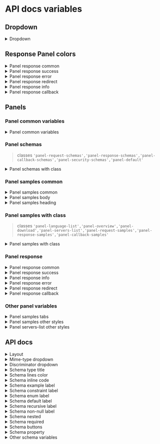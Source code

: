 # API docs variables

## Dropdown

<details>
<summary>Dropdown</summary>

```css
--docs-dropdown-font-size: var(--font-size-base);
--docs-dropdown-text-color: var(--text-color-secondary);

--docs-dropdown-padding-vertical: 6px;
--docs-dropdown-padding-left: 10px;
--docs-dropdown-padding-right: 26px;
--docs-dropdown-padding: var(--docs-dropdown-padding-vertical) var(--docs-dropdown-padding-right) var(--docs-dropdown-padding-vertical) var(--docs-dropdown-padding-left);
--docs-dropdown-border: 1px solid var(--border-color-primary);
```

</details>

## Response Panel colors

<details>
<summary>Panel response common</summary>

```css
--panel-response-heading-padding: 10px 20px;
--panel-response-heading-font-size: var(--font-size-base);
--panel-response-heading-line-height: var(--line-height-sm);
--panel-response-heading-font-weight: var(--font-weight-bold);
--panel-response-heading-text-color: var(--text-color-primary);

--panel-response-body-text-color: var(--text-color-secondary);
```

</details>
<details>
<summary>Panel response success</summary>

```css
--panel-response-success-border-color: var(--color-success-border);
--panel-response-success-heading-bg-color: var(--color-success-bg);
--panel-response-success-heading-text-color: var(--panel-response-heading-text-color);
--panel-response-success-body-bg-color: transparent;
--panel-response-success-body-text-color: var(--panel-response-body-text-color);
```

</details>
<details>
<summary>Panel response error</summary>

```css
--panel-response-error-border-color: var(--color-error-border);
--panel-response-error-heading-bg-color: var(--color-error-bg);
--panel-response-error-heading-text-color: var(--panel-response-heading-text-color);
--panel-response-error-body-bg-color: transparent;
--panel-response-error-body-text-color: var(--panel-response-body-text-color);
```

</details>
<details>
<summary>Panel response redirect</summary>

```css
--panel-response-redirect-border-color: var(--color-warning-border);
--panel-response-redirect-heading-bg-color: var(--color-warning-bg);
--panel-response-redirect-heading-text-color: var(--panel-response-heading-text-color);
--panel-response-redirect-body-bg-color: transparent;
--panel-response-redirect-body-text-color: var(--panel-response-body-text-color);
```

</details>
<details>
<summary>Panel response info</summary>

```css
--panel-response-info-border-color: var(--color-info-border);
--panel-response-info-heading-bg-color: var(--color-info-bg);
--panel-response-info-heading-text-color: var(--panel-response-heading-text-color);
--panel-response-info-body-bg-color: transparent;
--panel-response-info-body-text-color: var(--panel-response-body-text-color);
```

</details>
<details>
<summary>Panel response callback</summary>

```css
--panel-response-callback-border-color: var(--color-blue-3);
--panel-response-callback-heading-bg-color: var(--color-blue-1);
--panel-response-callback-heading-text-color: var(--panel-response-heading-text-color);
--panel-response-callback-body-bg-color: transparent;
--panel-response-callback-body-text-color: var(--panel-response-body-text-color);
```

</details>

## Panels

### Panel common variables

<details>
<summary>Panel common variables</summary>

```css
--panel-gap-horizontal: var(--spacing-xl);
--panel-gap-vertical: var(--spacing-base);

--panel-border-radius: var(--border-radius);
--panel-border: 1px solid var(--border-color-secondary);

--panel-line-height: var(--line-height-base);
--panel-font-size: var(--font-size-base);
--panel-font-family: var(--font-family-base);
--panel-font-weight: var(--font-weight-semibold);

--panel-heading-font-family: var(--font-family-base);
--panel-heading-font-size: 18px;
--panel-heading-font-weight: var(--font-weight-bold);
--panel-heading-text-color: var(--text-color-primary);
--panel-heading-padding: var(--spacing-md);
--panel-heading-line-height: var(--line-height-base);
--panel-heading-white-space: 'nowrap';
--panel-heading-border: 1px solid var(--border-color-primary);

--panel-body-font-family: var(--font-family-base);
--panel-body-font-size: var(--font-size-base);
--panel-body-font-weight: var(--font-weight-regular);
--panel-body-text-color: var(--text-color-secondary);
--panel-body-padding: var(--spacing-md);
--panel-body-border: 1px solid var(--border-color-primary);
```

</details>

### Panel schemas

> classes `'panel-request-schemas','panel-response-schemas','panel-callback-schemas','panel-security-schemas','panel-default'`

<details>
<summary>Panel schemas with class</summary>

```css
.panel-request-schemas,
.panel-response-schemas,
.panel-callback-schemas,
.panel-security-schemas,
.panel-default {
  --panel-text-color: var(--text-color-primary);
  --panel-font-family-local: var(--panel-font-family);
  --panel-font-size-local: var(--panel-font-size);
  --panel-font-weight-local: var(--panel-font-weight);
  --panel-bg-color: var(--bg-color);
  --panel-border-local: var(--panel-border);
  --panel-border-radius-local: calc(1px + var(--panel-border-radius));
  --panel-chevron-icon-color: var(--text-color-primary);

  --panel-body-text-color: var(--panel-text-color);
  --panel-body-font-family-local: var(--panel-body-font-family);
  --panel-body-font-size-local: var(--panel-body-font-size);
  --panel-body-font-weight-local: var(--panel-body-font-weight);
  --panel-body-padding-local: var(--panel-body-padding);
  --panel-body-bg-color: var(--bg-color);
  --panel-body-border: var(--panel-body-border);

  --panel-heading-text-color: var(--panel-text-color);
  --panel-heading-font-family-local: var(--panel-heading-font-family);
  --panel-heading-font-size-local: var(--panel-heading-font-size);
  --panel-heading-font-weight-local: var(--panel-heading-font-weight);
  --panel-heading-line-height-local: var(--panel-heading-line-height);
  --panel-heading-padding-local: var(--panel-heading-padding);
  --panel-heading-bg-color: var(--bg-color);
  --panel-heading-border: var(--panel-heading-border);
  --panel-heading-white-space-local: var(--panel-heading-white-space);
}
```

</details>

### Panel samples common

<details>
<summary>Panel samples common</summary>

```css
--panel-samples-block-bg-color: var(--bg-color);
--panel-samples-width: 50%;

--panel-samples-text-color: var(--text-color-primary);
--panel-samples-font-family: var(--panel-font-family);
--panel-samples-font-size: var(--panel-font-size);
--panel-samples-font-weight: var(--panel-font-weight);
--panel-samples-bg-color: var(--layer-color);
--panel-samples-border: var(--panel-border);
--panel-samples-chevron-icon-color: var(--text-color-primary);
```

</details>
<details>
<summary>Panel samples body</summary>

```css
--panel-samples-body-text-color: var(--text-color-secondary);
--panel-samples-body-font-family: var(--panel-body-font-family);
--panel-samples-body-font-size: var(--panel-body-font-size);
--panel-samples-body-font-weight: var(--panel-body-font-weight);
--panel-samples-body-padding: var(--panel-body-padding);
--panel-samples-body-bg-color: var(--layer-color);
--panel-samples-body-border: unset;
```

</details>
<details>
<summary>Panel samples heading</summary>

```css
--panel-samples-heading-text-color: var(--text-color-primary);
--panel-samples-heading-font-family: var(--panel-heading-font-family);
--panel-samples-heading-font-size: var(--panel-font-size);
--panel-samples-heading-font-weight: var(--panel-font-weight);
--panel-samples-heading-line-height: var(--line-height-sm);
--panel-samples-heading-padding: 14px var(--spacing-base) 10px 20px;
--panel-samples-heading-bg-color: var(--layer-color);
--panel-samples-heading-border: unset;
```

</details>

### Panel samples with class

> classes `'panel-language-list','panel-overview','panel-download','panel-servers-list','panel-request-samples','panel-response-samples','panel-callback-samples'`

<details>
<summary>Panel samples with class</summary>

```css
.panel-language-list,
.panel-overview,
.panel-download,
.panel-servers-list,
.panel-request-samples,
.panel-response-samples,
.panel-callback-samples {
  --text-color: var(--panel-samples-text-color);
  --panel-text-color: var(--panel-samples-text-color);
  --panel-font-family-local: var(--panel-samples-font-family);
  --panel-font-size-local: var(--panel-samples-font-size);
  --panel-font-weight-local: var(--panel-samples-font-weight);
  --panel-bg-color: var(--panel-samples-bg-color);
  --panel-border-local: var(--panel-samples-border);
  --panel-border-radius-local: var(--panel-border-radius);
  --panel-chevron-icon-color: var(--panel-samples-chevron-icon-color);

  --panel-body-text-color: var(--panel-samples-body-text-color);
  --panel-body-bg-color: var(--panel-samples-body-bg-color);

  --panel-body-font-family-local: var(--panel-samples-body-font-family);
  --panel-body-font-size-local: var(--panel-samples-body-font-size);
  --panel-body-font-weight-local: var(--panel-samples-body-font-weight);
  --panel-body-padding-local: var(--panel-samples-body-padding);
  --panel-body-border-local: var(--panel-samples-body-border);

  --panel-heading-text-color: var(--panel-samples-heading-text-color);
  --panel-heading-bg-color: var(--panel-samples-heading-bg-color);

  --panel-heading-font-family-local: var(--panel-samples-heading-font-family);
  --panel-heading-font-size-local: var(--panel-samples-heading-font-size);
  --panel-heading-font-weight-local: var(--panel-samples-heading-font-weight);
  --panel-heading-line-height-local: var(--panel-samples-heading-line-height);
  --panel-heading-padding-local: var(--panel-samples-heading-padding);

  --panel-heading-border: var(--panel-samples-heading-border);
  --panel-heading-border-bottom: var(--panel-samples-border);
}
```

</details>

### Panel response

<details>
<summary>Panel response common</summary>

```css
.panel-response-success,
.panel-response-info,
.panel-response-error,
.panel-response-redirect,
.panel-response-callback {
  --panel-body-text-color: var(--panel-response-body-text-color);
  --panel-border-radius-local: calc(1px + var(--panel-border-radius));

  --panel-heading-text-color: var(--panel-response-heading-text-color);
  --panel-heading-font-size-local: var(--panel-response-heading-font-size);
  --panel-heading-font-weight-local: var(--panel-response-heading-font-weight);
  --panel-heading-line-height-local: var(--panel-response-heading-line-height);
  --panel-heading-padding-local: var(--panel-response-heading-padding);

  --panel-heading-border: var(--panel-samples-heading-border);
  --panel-heading-white-space-local: normal;
  --panel-body-padding-local: var(--panel-body-padding);
}
```

</details>
<details>
<summary>Panel response success</summary>

```css
.panel-response-success {
  --panel-border-local: 1px solid var(--panel-response-success-border-color);

  --panel-body-text-color: var(--panel-response-success-body-text-color);
  --panel-body-bg-color: var(--panel-response-success-body-bg-color);

  --panel-heading-bg-color: var(--panel-response-success-heading-bg-color);
  --panel-heading-text-color: var(--panel-response-success-heading-text-color);
}
```

</details>
<details>
<summary>Panel response info</summary>

```css
.panel-response-info {
  --panel-border-local: 1px solid var(--panel-response-info-border-color);

  --panel-body-text-color: var(--panel-response-info-body-text-color);
  --panel-body-bg-color: var(--panel-response-info-body-bg-color);

  --panel-heading-bg-color: var(--panel-response-info-heading-bg-color);
  --panel-heading-text-color: var(--panel-response-info-heading-text-color);
}
```

</details>
<details>
<summary>Panel response error</summary>

```css
.panel-response-error {
  --panel-border-local: 1px solid var(--panel-response-error-border-color);

  --panel-body-text-color: var(--panel-response-error-body-text-color);
  --panel-body-bg-color: var(--panel-response-error-body-bg-color);

  --panel-heading-bg-color: var(--panel-response-error-heading-bg-color);
  --panel-heading-text-color: var(--panel-response-error-heading-text-color);
}
```

</details>
<details>
<summary>Panel response redirect</summary>

```css
.panel-response-redirect {
  --panel-border-local: 1px solid var(--panel-response-redirect-border-color);
  --panel-body-text-color: var(--panel-response-redirect-body-text-color);

  --panel-body-bg-color: var(--panel-response-redirect-body-bg-color);
  --panel-heading-bg-color: var(--panel-response-redirect-heading-bg-color);
  --panel-heading-text-color: var(--panel-response-redirect-heading-text-color);
}
```

</details>
<details>
<summary>Panel response callback</summary>

```css
.panel-response-callback {
  --panel-body-text-color: var(--panel-response-callback-body-text-color);
  --panel-body-bg-color: var(--panel-response-callback-body-bg-color);
  --panel-heading-text-color: var(--panel-response-callback-heading-text-color);

  --panel-body-padding-local: 0 0 var(--spacing-base) var(--spacing-lg);
}
```

</details>

### Other panel variables

<details>
<summary>Panel samples tabs</summary>

```css
--panel-samples-tabs-font-size: var(--panel-font-size);
--panel-samples-tabs-font-family: var(--panel-font-family);
--panel-samples-tabs-font-weight: var(--panel-font-weight);

--panel-samples-tabs-text-color: var(--text-color-secondary);
--panel-samples-tabs-text-color-hover: var(--text-color-primary);
--panel-samples-tabs-text-color-active: var(--text-color-primary);
--panel-samples-tabs-text-color-disabled: var(--button-content-color-disabled);

--panel-samples-tabs-bg-color: transparent;
--panel-samples-tabs-bg-color-hover: transparent;
--panel-samples-tabs-bg-color-active: var(--bg-color);

--panel-samples-code-block-bg-color: var(--code-block-bg-color);
```

</details>

<details>
<summary>Panel samples other styles</summary>

```css
--panel-samples-dropdown-bg-color: var(--bg-color);
--panel-samples-dropdown-color: var(--text-color-secondary);
--panel-samples-dropdown-border: 1px solid var(--border-color-primary);
```

</details>
<details>
<summary>Panel servers-list other styles</summary>

```css
--panel-servers-list-input-bg-color: var(--bg-color-raised);
```

</details>

## API docs

<details>
<summary>Layout</summary>

```css
--layout-controls-margin: 20px;
--layout-controls-height: 36px;
--layout-controls-width: 36px;

--layout-stacked-small-max-width: 90%;
--layout-stacked-medium-max-width: 75%;
--layout-stacked-large-max-width: 1200px;

--layout-three-panel-small-max-width: 100%;
--layout-three-panel-medium-max-width: 100%;
--layout-three-panel-large-max-width: 1800px;

--layout-panel-schemas-small-max-width: none;
--layout-panel-schemas-medium-max-width: none;
--layout-panel-schemas-large-max-width: none;
```

</details>
<details>
<summary>Mime-type dropdown</summary>

```css
--schemas-mime-type-dropdown-padding: 0px 26px 0px 4px;
--schemas-mime-type-dropdown-border: var(--docs-dropdown-border);
--schemas-mime-type-dropdown-font-size: var(--docs-dropdown-font-size);
--schemas-mime-type-dropdown-text-color: var(--docs-dropdown-text-color);
```

</details>
<details>
<summary>Discriminator dropdown</summary>

```css
--schemas-discriminator-dropdown-padding: 2px 24px 2px 8px;
--schemas-discriminator-dropdown-border: 1px solid var(--border-color-primary);
--schemas-discriminator-font-size: var(--docs-dropdown-font-size);
--schemas-discriminator-dropdown-text-color: var(--docs-dropdown-text-color);
```

</details>
<details>
<summary>Schema type title</summary>

```css
--schema-type-title-text-color: var(--text-color-secondary);
--schema-type-text-color: var(--text-color-description);
--schema-labels-font-size: var(--font-size-base);
--schema-labels-line-height: var(--line-height-base);
--schema-labels--text-color: var(--text-color-secondary);
```

</details>
<details>
<summary>Schema lines color</summary>

```css
--schemas-lines-color: var(--border-color-primary);
```

</details>
<details>
<summary>Schema inline code</summary>

```css
--schema-inline-code-font-family: var(--inline-code-font-family);
--schema-inline-code-font-size: var(--inline-code-font-size);
--schema-inline-code-font-weight: var(--inline-code-font-weight);
--schema-inline-code-text-color: var(--text-color-secondary);
--schema-inline-code-line-height: var(--inline-code-line-height);
--schema-inline-bg-color: var(--border-color-secondary);
--schema-inline-border-color: var(--border-color-primary);
--schema-inline-border: 1px solid var(--schema-inline-border-color);
```

</details>
<details>
<summary>Schema example label</summary>

```css
--schema-example-text-color: var(--schema-inline-code-text-color);
--schema-example-bg-color: var(--schema-inline-bg-color);
--schema-example-border-color: var(--schema-inline-border-color);
```

</details>
<details>
<summary>Schema constraint label</summary>

```css
--schema-constraint-text-color: var(--schema-inline-code-text-color);
--schema-constraint-bg-color: var(--schema-inline-bg-color);
--schema-constraint-border-color: var(--schema-inline-border-color);
```

</details>
<details>
<summary>Schema enum label</summary>

```css
--schema-enum-text-color: var(--schema-inline-code-text-color);
--schema-enum-bg-color: var(--schema-inline-bg-color);
--schema-enum-border-color: var(--schema-inline-border-color);
```

</details>
<details>
<summary>Schema default label</summary>

```css
--schema-default-text-color: var(--schema-inline-code-text-color);
--schema-default-bg-color: var(--schema-inline-bg-color);
--schema-default-border-color: var(--schema-inline-border-color);
```

</details>
<details>
<summary>Schema recursive label</summary>

```css
--schema-recursive-text-color: var(--color-warm-grey-1);
--schema-recursive-bg-color: var(--color-persian-green-6);
--schema-recursive-border-color: var(--schema-recursive-bg-color);
```

</details>
<details>
<summary>Schema non-null label</summary>

```css
--schema-non-null-text-color: var(--schema-inline-code-text-color);
--schema-non-null-bg-color: var(--schema-inline-bg-color);
--schema-non-null-border-color: var(--schema-inline-border-color);
```

</details>
<details>
<summary>Schema nested</summary>

```css
--schema-nested-offset: calc(var(--spacing-unit) * 2.5);
--schema-nested-bg-color: var(--tree-bg-color-active);
```

</details>
<details>
<summary>Schema required</summary>

```css
--schema-required-color: #E20C0C;
```

</details>
<details>
<summary>Schema buttons</summary>

```css
--schema-buttons-font-family: var(--code-font-family);
--schema-buttons-font-weight: var(--code-font-weight);
--schema-buttons-font-size: var(--code-font-size);

--schema-buttons-text-color: var(--text-color-secondary);
--schema-buttons-bg-color: transparent;
--schema-buttons-border-color: var(--border-color-primary);

--schema-buttons-bg-color-hover: var(--button-bg-color-secondary-hover);
--schema-buttons-bg-color-active: var(--button-bg-color-secondary-pressed);

--schema-buttons-selected-text-color: var(--schema-buttons-text-color);
--schema-buttons-selected-bg-color: var(--button-bg-color-secondary-pressed);
--schema-buttons-selected-border-color: var(--schema-buttons-border-color);
--schema-buttons-selected-bg-color-hover: var(--button-bg-color-secondary-hover);
--schema-buttons-selected-bg-color-active: var(--button-bg-color-secondary-pressed);
```

</details>
<details>
<summary>Schema property</summary>

```css
--schemas-property-name-text-color: var(--text-color-primary);
--schemas-property-name-font-size: var(--font-size-base);
--schemas-property-name-font-family: var(--code-font-family);
--schemas-property-name-font-weight: var(--font-weight-regular);
--schemas-property-name-line-height: var(--line-height-base);
--schemas-property-name-text-transform: none;

--schemas-property-deprecated-text-color: var(--text-color-primary);

--schema-property-labels-font-size: var(--schema-labels-font-size);
--schema-property-required-label-text-color: var(--schema-required-color);
--schema-property-additional-label-text-color: var(--text-color-secondary);
--schema-property-access-label-text-color: var(--text-color-secondary);

--schema-property-details-width: 70%;
--schema-property-details-spacing: var(--spacing-base);
--schema-fist-property-details-spacing: var(--spacing-sm);
```

</details>
<details>
<summary>Other schema variables</summary>

```css
--schema-chevron-color: var(--text-color-secondary);
--schema-chevron-size: 9px;

--schema-property-deep-link-icon-color: var(--color-primary-base);
--schema-property-deep-link-icon: none;

--loading-spinner-color: var(--color-primary-base);
--linear-progress-color: var(--color-info-base);
--linear-progress-bg-color: var(--color-info-bg);

--fab-bg-color: var(--color-primary-base);
--fab-box-shadow: var(--bg-raised-shadow);

--fab-bg-color-hover: var(--color-primary-base);
--fab-box-shadow-hover: var(--bg-raised-shadow);

--fab-bg-color-active: var(--color-primary-base);
--fab-box-shadow-active: var(--bg-raised-shadow);

--fab-icon-color: var(--navbar-text-color);
```

</details>
